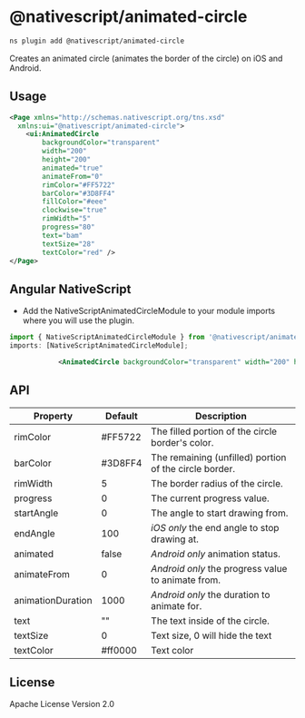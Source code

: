 # @nativescript/animated-circle

```bash
ns plugin add @nativescript/animated-circle
```

Creates an animated circle (animates the border of the circle) on iOS and Android.

## Usage

```xml
<Page xmlns="http://schemas.nativescript.org/tns.xsd"
  xmlns:ui="@nativescript/animated-circle">
    <ui:AnimatedCircle
        backgroundColor="transparent"
        width="200"
        height="200"
        animated="true"
        animateFrom="0"
        rimColor="#FF5722"
        barColor="#3D8FF4"
        fillColor="#eee"
        clockwise="true"
        rimWidth="5"
        progress="80"
        text="bam"
        textSize="28"
        textColor="red" />
</Page>
```

## Angular NativeScript

- Add the NativeScriptAnimatedCircleModule to your module imports where you will use the plugin.

```typescript
import { NativeScriptAnimatedCircleModule } from '@nativescript/animated-circle/angular';
imports: [NativeScriptAnimatedCircleModule];
```

```xml
			<AnimatedCircle backgroundColor="transparent" width="200" height="200" animated="true" animateFrom="0" rimColor="#fff000" barColor="#ff4081" rimWidth="25" progress="{{ circleProgress }}" text="" textSize="22" textColor="#336699"></AnimatedCircle>
```

## API

| Property          | Default | Description                                            |
| ----------------- | ------- | ------------------------------------------------------ |
| rimColor          | #FF5722 | The filled portion of the circle border's color.       |
| barColor          | #3D8FF4 | The remaining (unfilled) portion of the circle border. |
| rimWidth          | 5       | The border radius of the circle.                       |
| progress          | 0       | The current progress value.                            |
| startAngle        | 0       | The angle to start drawing from.                       |
| endAngle          | 100     | _iOS only_ the end angle to stop drawing at.           |
| animated          | false   | _Android only_ animation status.                       |
| animateFrom       | 0       | _Android only_ the progress value to animate from.     |
| animationDuration | 1000    | _Android only_ the duration to animate for.            |
| text              | ""      | The text inside of the circle.                         |
| textSize          | 0       | Text size, 0 will hide the text                        |
| textColor         | #ff0000 | Text color                                             |

## License

Apache License Version 2.0